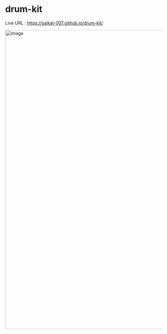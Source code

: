 # drum-kit
Live URL : https://saikat-007.github.io/drum-kit/

<img width="960" alt="image" src="https://user-images.githubusercontent.com/85753752/150460963-92e7c7b1-66cb-4016-8198-440d7c684ccb.png">
